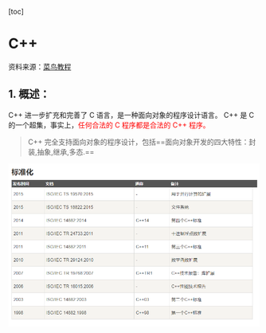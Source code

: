 [toc]
# C++

资料来源：[菜鸟教程](http://www.runoob.com/cplusplus/cpp-tutorial.html)

## 1. 概述：

C++ 进一步扩充和完善了 C 语言，是一种面向对象的程序设计语言。
C++ 是 C 的一个超集，事实上，<font color="red">任何合法的 C 程序都是合法的 C++ 程序。</font>

> C++ 完全支持面向对象的程序设计，包括==面向对象开发的四大特性：封装,抽象,继承,多态.==


![1](../img/C++_img/1.png)